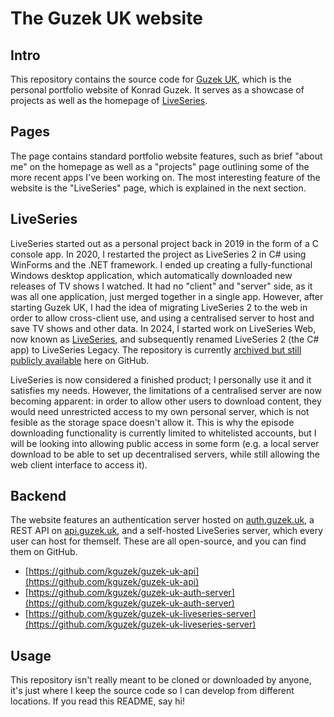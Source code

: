 # The Guzek UK website

## Intro

This repository contains the source code for [Guzek UK](https://www.guzek.uk/), which is the personal portfolio website of Konrad Guzek.
It serves as a showcase of projects as well as the homepage of [LiveSeries](https://www.guzek.uk/liveseries).

## Pages

The page contains standard portfolio website features, such as brief "about me" on the homepage as well as a "projects" page outlining some of the more recent apps I've been working on. The most interesting feature of the website is the "LiveSeries" page, which is explained in the next section.

## LiveSeries

LiveSeries started out as a personal project back in 2019 in the form of a C console app. In 2020, I restarted the project as LiveSeries 2 in C# using WinForms and the .NET framework. I ended up creating a fully-functional Windows desktop application, which automatically downloaded new releases of TV shows I watched. It had no "client" and "server" side, as it was all one application, just merged together in a single app. However, after starting Guzek UK, I had the idea of migrating LiveSeries 2 to the web in order to allow cross-client use, and using a centralised server to host and save TV shows and other data. In 2024, I started work on LiveSeries Web, now known as [LiveSeries](https://www.guzek.uk/liveseries), and subsequently renamed LiveSeries 2 (the C# app) to LiveSeries Legacy. The repository is currently [archived but still publicly available](https://github.com/kguzek/LiveSeriesLegacy/) here on GitHub.

LiveSeries is now considered a finished product; I personally use it and it satisfies my needs. However, the limitations of a centralised server are now becoming apparent: in order to allow other users to download content, they would need unrestricted access to my own personal server, which is not fesible as the storage space doesn't allow it. This is why the episode downloading functionality is currently limited to whitelisted accounts, but I will be looking into allowing public access in some form (e.g. a local server download to be able to set up decentralised servers, while still allowing the web client interface to access it).

## Backend

The website features an authentication server hosted on [auth.guzek.uk](https://auth.guzek.uk/), a REST API on [api.guzek.uk](https://api.guzek.uk/), and a self-hosted LiveSeries server, which every user can host for themself. These are all open-source, and you can find them on GitHub.

- [https://github.com/kguzek/guzek-uk-api](https://github.com/kguzek/guzek-uk-api)
- [https://github.com/kguzek/guzek-uk-auth-server](https://github.com/kguzek/guzek-uk-auth-server)
- [https://github.com/kguzek/guzek-uk-liveseries-server](https://github.com/kguzek/guzek-uk-liveseries-server)

## Usage

This repository isn't really meant to be cloned or downloaded by anyone, it's just where I keep the source code so I can develop from different locations. If you read this README, say hi!
